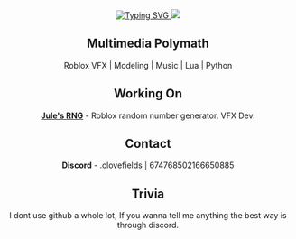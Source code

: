<div align="center">
  <a href="https://github.com/clovefields">
    <img src="https://readme-typing-svg.herokuapp.com?font=Tinos&size=44&duration=5000&pause=3000&color=FFFFFF&background=0D1117&center=true&vCenter=true&width=600&height=100&lines=--+Clovefields.+--;" alt="Typing SVG" />
  <img src="https://github.com/clovefields.png">
  </a>

## Multimedia Polymath
Roblox VFX | Modeling | Music | Lua | Python

## Working On
<a href="https://www.roblox.com/games/16883974868/2x-Jules-RNG"><b>Jule's RNG</b></a> - Roblox random number generator. VFX Dev.

## Contact
<b>Discord</b> -  .clovefields | 674768502166650885

## Trivia
I dont use github a whole lot, If you wanna tell me anything the best way is through discord.
</div>

